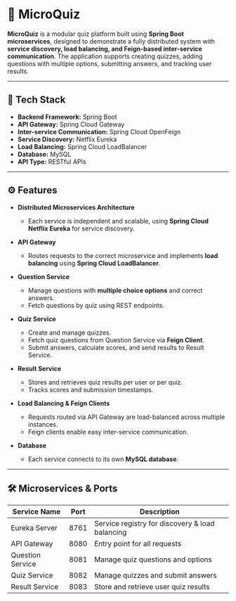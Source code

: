 # 🧩 MicroQuiz 

**MicroQuiz** is a modular quiz platform built using **Spring Boot microservices**, designed to demonstrate a fully distributed system with **service discovery, load balancing, and Feign-based inter-service communication**. The application supports creating quizzes, adding questions with multiple options, submitting answers, and tracking user results.

---

## 🚀 Tech Stack

- **Backend Framework:** Spring Boot
- **API Gateway:** Spring Cloud Gateway
- **Inter-service Communication:** Spring Cloud OpenFeign
- **Service Discovery:** Netflix Eureka 
- **Load Balancing:** Spring Cloud LoadBalancer  
- **Database:** MySQL  
- **API Type:** RESTful APIs

---

## ⚙️ Features

- **Distributed Microservices Architecture**  
  - Each service is independent and scalable, using **Spring Cloud Netflix Eureka** for service discovery.

- **API Gateway**  
  - Routes requests to the correct microservice and implements **load balancing** using **Spring Cloud LoadBalancer**.

- **Question Service**  
  - Manage questions with **multiple choice options** and correct answers.  
  - Fetch questions by quiz using REST endpoints.  

- **Quiz Service**  
  - Create and manage quizzes.  
  - Fetch quiz questions from Question Service via **Feign Client**.  
  - Submit answers, calculate scores, and send results to Result Service.  

- **Result Service**  
  - Stores and retrieves quiz results per user or per quiz.  
  - Tracks scores and submission timestamps.  

- **Load Balancing & Feign Clients**  
  - Requests routed via API Gateway are load-balanced across multiple instances.  
  - Feign clients enable easy inter-service communication.  

- **Database**  
  - Each service connects to its own **MySQL database**.

---

## 🛠 Microservices & Ports

| Service Name      | Port | Description |
|-------------------|------|-------------|
| Eureka Server     | 8761 | Service registry for discovery & load balancing |
| API Gateway       | 8080 | Entry point for all requests |
| Question Service  | 8081 | Manage quiz questions and options |
| Quiz Service      | 8082 | Manage quizzes and submit answers |
| Result Service    | 8083 | Store and retrieve user quiz results |
